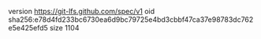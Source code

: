 version https://git-lfs.github.com/spec/v1
oid sha256:e78d4fd233bc6730ea6d9bc79725e4bd3cbbf47ca37e98783dc762e5e425efd5
size 1104
